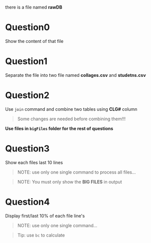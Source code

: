 there is a file named **rawDB**

# Question0
Show the content of that file

# Question1
Separate the file into two file named **collages.csv** and **studetns.csv**

# Question2
Use `join` command and combine two tables using **CLG#** column
> Some changes are needed before combining them!!!

**Use files in `bigFiles` folder for the rest of questions**
# Question3
Show each files last 10 lines
> NOTE: use only one single command to process all files...

> NOTE: You must only show the **BIG FILES** in output
# Question4
Display first/last 10% of each file line's
> NOTE: use only one single command...

> Tip: use `bc` to calculate
